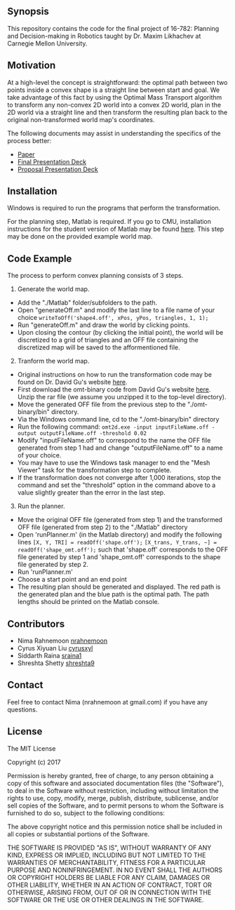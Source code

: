 ## Synopsis

This repository contains the code for the final project of 16-782: Planning and Decision-making in Robotics taught by Dr. Maxim Likhachev at Carnegie Mellon University.

## Motivation

At a high-level the concept is straightforward: the optimal path between two points inside a convex shape is a straight line between start and goal.  We take advantage of this fact by using the Optimal Mass Transport algorithm to transform any non-convex 2D world into a convex 2D world, plan in the 2D world via a straight line and then transform the resulting plan back to the original non-transformed world map's coordinates.

The following documents may assist in understanding the specifics of the process better:
- [Paper](https://docs.google.com/document/d/1epEVQY2vjS015mPKW3WIU1knv3y7Y7r4BKxOtym3-Ac/edit?usp=sharing)
- [Final Presentation Deck](https://docs.google.com/presentation/d/1A9DAG0TuxJSP5PY58Fdn271-WyBUL8VWUlg9NfhsWcA/edit?usp=sharing)
- [Proposal Presentation Deck](https://docs.google.com/presentation/d/1fOOvvIS2I26OiJEcf8RLyGspf5T9ztZB_mw6rn48-vI/edit?usp=sharing)

## Installation

Windows is required to run the programs that perform the transformation.

For the planning step, Matlab is required.  If you go to CMU, installation instructions for the student version of Matlab may be found [here](https://www.cmu.edu/computing/software/all/matlab/).  This step may be done on the provided example world map.

## Code Example

The process to perform convex planning consists of 3 steps.

1. Generate the world map.
- Add the "./Matlab" folder/subfolders to the path.
- Open "generateOff.m" and modify the last line to a file name of your choice
`writeToOff('shape4.off', xPos, yPos, triangles, 1, 1);`
- Run "generateOff.m" and draw the world by clicking points.
- Upon closing the contour (by clicking the initial point), the world will be discretized to a grid of triangles and an OFF file containing the discretized map will be saved to the afformentioned file.

2. Tranform the world map.
- Original instructions on how to run the transformation code may be found on Dr. David Gu's website [here](http://www3.cs.stonybrook.edu/~gu/software/omt/index.html).
- First download the omt-binary code from David Gu's website [here](http://www3.cs.stonybrook.edu/~gu/software/omt/omt-binary.rar).  Unzip the rar file (we assume you unzipped it to the top-level directory).
- Move the generated OFF file from the previous step to the "./omt-binary/bin" directory. 
- Via the Windows command line, cd to the "./omt-binary/bin" directory
- Run the following command:
`omt2d.exe -input inputFileName.off -output outputFileName.off -threshold 0.02`
- Modify "inputFileName.off" to correspond to the name the OFF file generated from step 1 had and change "outputFileName.off" to a name of your choice.
- You may have to use the Windows task manager to end the "Mesh Viewer" task for the transformation step to complete.
- If the transformation does not converge after 1,000 iterations, stop the command and set the "threshold" option in the command above to a value slightly greater than the error in the last step.

3. Run the planner.
- Move the original OFF file (generated from step 1) and the transformed OFF file (generated from step 2) to the "./Matlab" directory
- Open 'runPlanner.m' (in the Matlab directory) and modify the following lines
`[X, Y, TRI] = readOff('shape.off');`
`[X_trans, Y_trans, ~] = readOff('shape_omt.off');`
such that 'shape.off' corresponds to the OFF file generated by step 1 and 'shape_omt.off' corresponds to the shape file generated by step 2.
- Run 'runPlanner.m'
- Choose a start point and an end point
- The resulting plan should be generated and displayed.  The red path is the generated plan and the blue path is the optimal path.  The path lengths should be printed on the Matlab console.

## Contributors

- Nima Rahnemoon [nrahnemoon](https://github.com/nrahnemoon)
- Cyrus Xiyuan Liu [cyrusxyl](https://github.com/cyrusxyl)
- Siddarth Raina [sraina1](https://github.com/sraina1)
- Shreshta Shetty [shreshta9](https://github.com/shreshta9)

## Contact

Feel free to contact Nima (nrahnemoon at gmail.com) if you have any questions.

## License

The MIT License

Copyright (c) 2017

Permission is hereby granted, free of charge, to any person obtaining a copy
of this software and associated documentation files (the "Software"), to deal
in the Software without restriction, including without limitation the rights
to use, copy, modify, merge, publish, distribute, sublicense, and/or sell
copies of the Software, and to permit persons to whom the Software is
furnished to do so, subject to the following conditions:

The above copyright notice and this permission notice shall be included in
all copies or substantial portions of the Software.

THE SOFTWARE IS PROVIDED "AS IS", WITHOUT WARRANTY OF ANY KIND, EXPRESS OR
IMPLIED, INCLUDING BUT NOT LIMITED TO THE WARRANTIES OF MERCHANTABILITY,
FITNESS FOR A PARTICULAR PURPOSE AND NONINFRINGEMENT. IN NO EVENT SHALL THE
AUTHORS OR COPYRIGHT HOLDERS BE LIABLE FOR ANY CLAIM, DAMAGES OR OTHER
LIABILITY, WHETHER IN AN ACTION OF CONTRACT, TORT OR OTHERWISE, ARISING FROM,
OUT OF OR IN CONNECTION WITH THE SOFTWARE OR THE USE OR OTHER DEALINGS IN
THE SOFTWARE.
